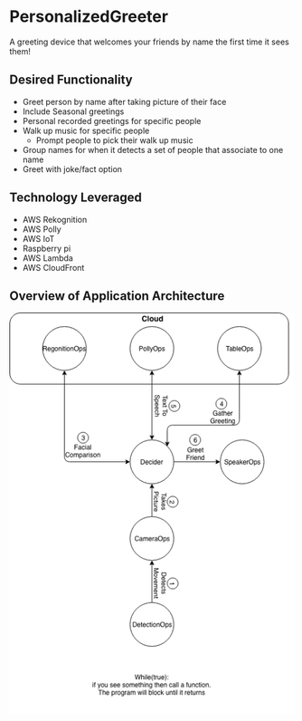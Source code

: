 # PersonalizedGreeter
A greeting device that welcomes your friends by name the first time it sees them!
## Desired Functionality
* Greet person by name after taking picture of their face
* Include Seasonal greetings
* Personal recorded greetings for specific people
* Walk up music for specific people
    * Prompt people to pick their walk up music
* Group names for when it detects a set of people that associate to one name
* Greet with joke/fact option
## Technology Leveraged
* AWS Rekognition
* AWS Polly
* AWS IoT
* Raspberry pi
* AWS Lambda
* AWS CloudFront
## Overview of Application Architecture
![alt text](https://github.com/thomasmburke/PersonalizedGreeter/blob/master/docs/PersonalizedGreeter_Application_Architecture.png)
